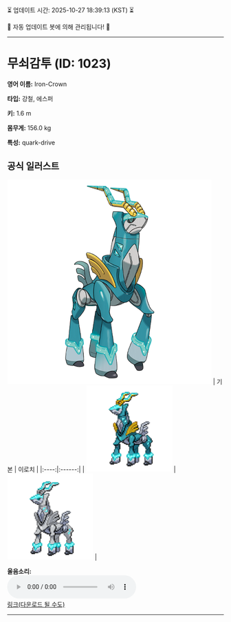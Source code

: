 
⏳ 업데이트 시간: 2025-10-27 18:39:13 (KST) ⏳

🤖 자동 업데이트 봇에 의해 관리됩니다! 🤖

---

# 무쇠감투 (ID: 1023)
**영어 이름:** Iron-Crown

**타입:** 강철, 에스퍼

**키:** 1.6 m

**몸무게:** 156.0 kg

**특성:** quark-drive

## 공식 일러스트
![](https://raw.githubusercontent.com/PokeAPI/sprites/master/sprites/pokemon/other/official-artwork/1023.png)
| 기본 | 이로치 |
|:----:|:------:|
| <img src="https://raw.githubusercontent.com/PokeAPI/sprites/master/sprites/pokemon/1023.png" width="200"> | <img src="https://raw.githubusercontent.com/PokeAPI/sprites/master/sprites/pokemon/shiny/1023.png" width="200"> |

**울음소리:**<br><audio controls src="https://raw.githubusercontent.com/PokeAPI/cries/main/cries/pokemon/latest/1023.ogg"></audio><br> [링크(다운로드 될 수도)](https://raw.githubusercontent.com/PokeAPI/cries/main/cries/pokemon/latest/1023.ogg)


---
